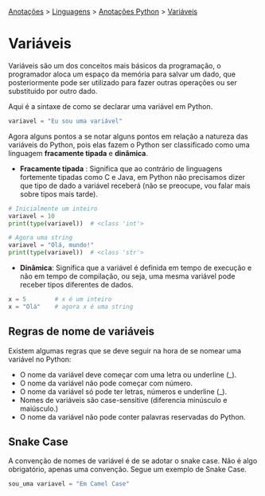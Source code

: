 <link rel="stylesheet" type="text/css" href="../../CSS/dark-theme.css">

[Anotações](../../) > [Linguagens](../Index.md) > [Anotações Python](./Index.md) > [Variáveis](./Variaveis.md)

# Variáveis

Variáveis são um dos conceitos mais básicos da programação, o programador aloca um espaço da memória para salvar um dado, que posteriormente pode ser utilizado para fazer outras operações ou ser substituido por outro dado.

Aqui é a sintaxe de como se declarar uma variável em Python.

```python
variavel = "Eu sou uma variável"
```

Agora alguns pontos a se notar alguns pontos em relação a natureza das variáveis do Python, pois elas fazem o Python ser classificado como uma linguagem **fracamente tipada** e **dinâmica**. 

- **Fracamente tipada** : Significa que ao contrário de linguagens fortemente tipadas como C e Java, em Python não precisamos dizer que tipo de dado a variável receberá (não se preocupe, vou falar mais sobre tipos mais tarde).
  
```python
# Inicialmente um inteiro
variavel = 10
print(type(variavel))  # <class 'int'>

# Agora uma string
variavel = "Olá, mundo!"
print(type(variavel))  # <class 'str'>
```
  
- **Dinâmica**: Significa que a variável é definida em tempo de execução e não em tempo de compilação, ou seja, uma mesma variável pode receber tipos diferentes de dados.

```python
x = 5        # x é um inteiro
x = "Olá"    # agora x é uma string
```

## Regras de nome de variáveis
Existem algumas regras que se deve seguir na hora de se nomear uma variável no Python:

- O nome da variável deve começar com uma letra ou underline (_).
- O nome da variável não pode começar com número.
- O nome da variável só pode ter letras, números e underline (_).
- Nomes de variáveis são case-sensitive (diferencia minúsculo e maiúsculo.)
- O nome da variável não pode conter palavras reservadas do Python.

## Snake Case
A convenção de nomes de variável é de se adotar o snake case. Não é algo obrigatório, apenas uma convenção. Segue um exemplo de Snake Case.

```python
sou_uma variavel = "Em Camel Case"
```